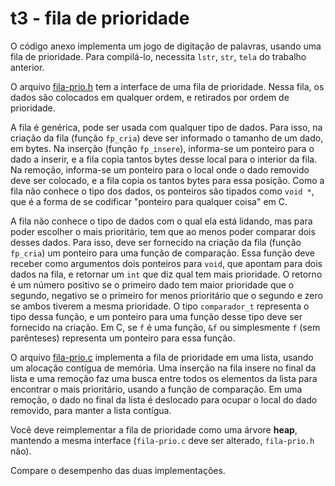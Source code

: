 # t3 - fila de prioridade

O código anexo implementa um jogo de digitação de palavras, usando uma fila de prioridade.
Para compilá-lo, necessita `lstr`, `str`, `tela` do trabalho anterior.

O arquivo [fila-prio.h](Codigo/fila-prio.h) tem a interface de uma fila de prioridade.
Nessa fila, os dados são colocados em qualquer ordem, e retirados por ordem de prioridade.

A fila é genérica, pode ser usada com qualquer tipo de dados.
Para isso, na criação da fila (função `fp_cria`) deve ser informado o tamanho de um dado, em bytes.
Na inserção (função `fp_insere`), informa-se um ponteiro para o dado a inserir, e a fila copia tantos bytes desse local para o interior da fila.
Na remoção, informa-se um ponteiro para o local onde o dado removido deve ser colocado, e a fila copia os tantos bytes para essa posição. Como a fila não conhece o tipo dos dados, os ponteiros são tipados como `void *`, que é a forma de se codificar "ponteiro para qualquer coisa" em C.

A fila não conhece o tipo de dados com o qual ela está lidando, mas para poder escolher o mais prioritário, tem que ao menos poder comparar dois desses dados.
Para isso, deve ser fornecido na criação da fila (função `fp_cria`) um ponteiro para uma função de comparação. Essa função deve receber como argumentos dois ponteiros para `void`, que apontam para dois dados na fila, e retornar um `int` que diz qual tem mais prioridade.
O retorno é um número positivo se o primeiro dado tem maior prioridade que o segundo, negativo se o primeiro for menos prioritário que o segundo e zero se ambos tiverem a mesma prioridade.
O tipo `comparador_t` representa o tipo dessa função, e um ponteiro para uma função desse tipo deve ser fornecido na criação. Em C, se `f` é uma função, `&f` ou simplesmente `f` (sem parênteses) representa um ponteiro para essa função.

O arquivo [fila-prio.c](Codigo/fila-prio.c) implementa a fila de prioridade em uma lista, usando um alocação contígua de memória.
Uma inserção na fila insere no final da lista e uma remoção faz uma busca entre todos os elementos da lista para encontrar o mais prioritário, usando a função de comparação.
Em uma remoção, o dado no final da lista é deslocado para ocupar o local do dado removido, para manter a lista contígua.

Você deve reimplementar a fila de prioridade como uma árvore **heap**, mantendo a mesma interface (`fila-prio.c` deve ser alterado, `fila-prio.h` não).

Compare o desempenho das duas implementações.
